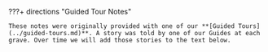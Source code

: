 ???+ directions "Guided Tour Notes" 

    These notes were originally provided with one of our **[Guided Tours](../guided-tours.md)**. A story was told by one of our Guides at each grave. Over time we will add those stories to the text below.
